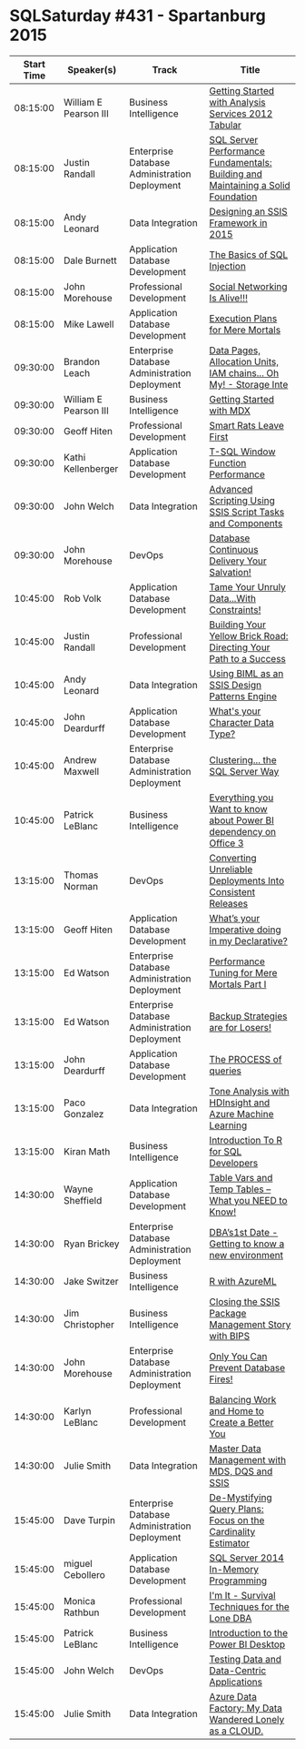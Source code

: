 # SQLSaturday #431 - Spartanburg 2015
Start Time|Speaker(s)|Track|Title
---|---|---|---
08:15:00|William E Pearson III|Business Intelligence|[Getting Started with Analysis Services 2012 Tabular](36226.md)
08:15:00|Justin Randall|Enterprise Database Administration  Deployment|[SQL Server Performance Fundamentals: Building and Maintaining a Solid Foundation](36576.md)
08:15:00|Andy Leonard|Data Integration|[Designing an SSIS Framework in 2015](36836.md)
08:15:00|Dale Burnett|Application  Database Development|[The Basics of SQL Injection](38364.md)
08:15:00|John Morehouse|Professional Development|[Social Networking Is Alive!!!](39289.md)
08:15:00|Mike Lawell|Application  Database Development|[Execution Plans for Mere Mortals](40361.md)
09:30:00|Brandon Leach|Enterprise Database Administration  Deployment|[Data Pages, Allocation Units, IAM chains... Oh My! - Storage Inte](36210.md)
09:30:00|William E Pearson III|Business Intelligence|[Getting Started with MDX](36230.md)
09:30:00|Geoff Hiten|Professional Development|[Smart Rats Leave First](36552.md)
09:30:00|Kathi Kellenberger|Application  Database Development|[T-SQL Window Function Performance](38508.md)
09:30:00|John Welch|Data Integration|[Advanced Scripting Using SSIS Script Tasks and Components](39102.md)
09:30:00|John Morehouse|DevOps|[Database Continuous Delivery  Your Salvation!](39287.md)
10:45:00|Rob Volk|Application  Database Development|[Tame Your Unruly Data...With Constraints!](36220.md)
10:45:00|Justin Randall|Professional Development|[Building Your Yellow Brick Road: Directing Your Path to a Success](36651.md)
10:45:00|Andy Leonard|Data Integration|[Using BIML as an SSIS Design Patterns Engine ](36834.md)
10:45:00|John Deardurff|Application  Database Development|[What's your Character Data Type?](37361.md)
10:45:00|Andrew Maxwell|Enterprise Database Administration  Deployment|[Clustering... the SQL Server Way](38409.md)
10:45:00|Patrick LeBlanc|Business Intelligence|[Everything you Want to know about Power BI dependency on Office 3](39041.md)
13:15:00|Thomas Norman|DevOps|[Converting Unreliable Deployments Into Consistent Releases](36225.md)
13:15:00|Geoff Hiten|Application  Database Development|[What’s your Imperative doing in my Declarative?](36266.md)
13:15:00|Ed Watson|Enterprise Database Administration  Deployment|[Performance Tuning for Mere Mortals Part I](36272.md)
13:15:00|Ed Watson|Enterprise Database Administration  Deployment|[Backup Strategies are for Losers!](36273.md)
13:15:00|John Deardurff|Application  Database Development|[The PROCESS of queries](37362.md)
13:15:00|Paco Gonzalez|Data Integration|[Tone Analysis with HDInsight and Azure Machine Learning](37565.md)
13:15:00|Kiran Math|Business Intelligence|[Introduction To R for SQL Developers](39126.md)
14:30:00|Wayne Sheffield|Application  Database Development|[Table Vars and Temp Tables – What you NEED to Know!](36215.md)
14:30:00|Ryan Brickey|Enterprise Database Administration  Deployment|[DBA’s1st Date - Getting to know a new environment](36237.md)
14:30:00|Jake Switzer|Business Intelligence|[R with AzureML](38096.md)
14:30:00|Jim Christopher|Business Intelligence|[Closing the SSIS Package Management Story with BIPS](38738.md)
14:30:00|John Morehouse|Enterprise Database Administration  Deployment|[Only You Can Prevent Database Fires!](39288.md)
14:30:00|Karlyn LeBlanc|Professional Development|[Balancing Work and Home to Create a Better You](39396.md)
14:30:00|Julie Smith|Data Integration|[Master Data Management with MDS, DQS and SSIS](39538.md)
15:45:00|Dave Turpin|Enterprise Database Administration  Deployment|[De-Mystifying Query Plans: Focus on the Cardinality Estimator](36276.md)
15:45:00|miguel Cebollero|Application  Database Development|[SQL Server 2014 In-Memory Programming](36393.md)
15:45:00|Monica Rathbun|Professional Development|[I'm It - Survival Techniques for the Lone DBA](37777.md)
15:45:00|Patrick LeBlanc|Business Intelligence|[Introduction to the Power BI Desktop](39044.md)
15:45:00|John Welch|DevOps|[Testing Data and Data-Centric Applications](39104.md)
15:45:00|Julie Smith|Data Integration|[Azure Data Factory: My Data Wandered Lonely as a CLOUD.](39543.md)
